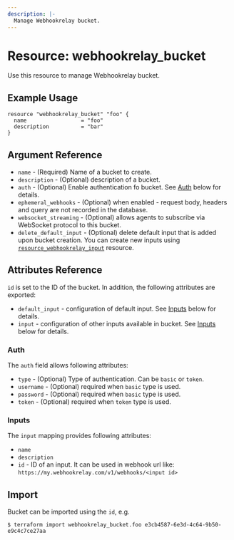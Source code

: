 ```yaml
---
description: |-
  Manage Webhookrelay bucket.
---
```


# Resource: webhookrelay_bucket

Use this resource to manage Webhookrelay bucket.

## Example Usage

```hcl
resource "webhookrelay_bucket" "foo" {
  name                 = "foo"
  description          = "bar"
}
```

## Argument Reference

* `name` - (Required) Name of a bucket to create.
* `description` - (Optional) description of a bucket.
* `auth` - (Optional) Enable authentication fo bucket. See [Auth](#auth) below for details.
* `ephemeral_webhooks` - (Optional) when enabled - request body, headers and query are not recorded in the database.
* `websocket_streaming` - (Optional) allows agents to subscribe via WebSocket protocol to this bucket.
* `delete_default_input` - (Optional) delete default input that is added upon bucket creation. You can create new inputs using [`resource_webhookrelay_input`][1] resource.


## Attributes Reference

`id` is set to the ID of the bucket. In addition, the following attributes are exported:

* `default_input` - configuration of default input. See [Inputs](#inputs) below for details.
* `input` - configuration of other inputs available in bucket. See [Inputs](#inputs) below for details.

### Auth

The `auth` field allows following attributes:

* `type` - (Optional) Type of authentication. Can be `basic` or `token`.
* `username` - (Optional) required when `basic` type is used.
* `password` - (Optional) required when `basic` type is used.
* `token` - (Optional) required when `token` type is used.

### Inputs

The `input` mapping provides following attributes:

* `name`
* `description`
* `id` - ID of an input. It can be used in webhook url like: `https://my.webhookrelay.com/v1/webhooks/<input id>`

## Import

Bucket can be imported using the `id`, e.g.

```
$ terraform import webhookrelay_bucket.foo e3cb4587-6e3d-4c64-9b50-e9c4c7ce27aa
```

[1]: /providers/koalificationio/webhookrelay/latest/docs/resources/input
